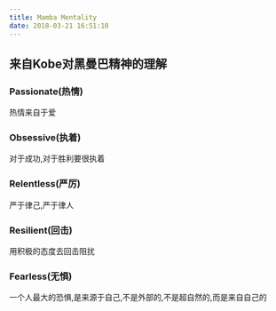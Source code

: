 ```yaml
---
title: Mamba Mentality
date: 2018-03-21 16:51:10
---
```


## 来自Kobe对黑曼巴精神的理解

### Passionate(热情) 

热情来自于爱

### Obsessive(执着) 

对于成功,对于胜利要很执着


### Relentless(严厉) 

严于律己,严于律人


### Resilient(回击) 

用积极的态度去回击阻扰


### Fearless(无惧)

一个人最大的恐惧,是来源于自己,不是外部的,不是超自然的,而是来自自己的